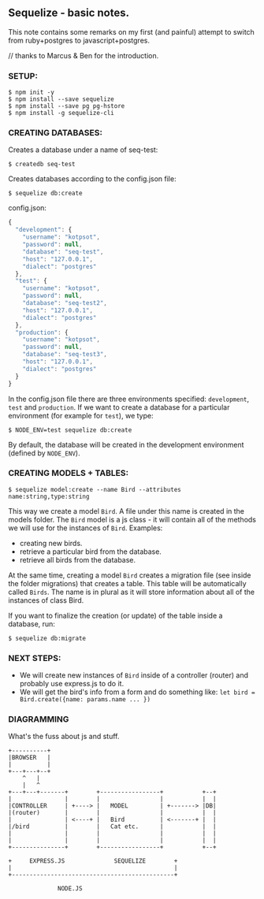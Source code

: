## Sequelize - basic notes.

This note contains some remarks on my first (and painful) attempt to switch from ruby+postgres to javascript+postgres.

// thanks to Marcus & Ben for the introduction.

### SETUP:

```plain
$ npm init -y
$ npm install --save sequelize
$ npm install --save pg pg-hstore
$ npm install -g sequelize-cli
```

### CREATING DATABASES:

Creates a database under a name of seq-test:
```plain
$ createdb seq-test
```
Creates databases according to the config.json file:
```plain
$ sequelize db:create
```
config.json:
```js
{
  "development": {
    "username": "kotpsot",
    "password": null,
    "database": "seq-test",
    "host": "127.0.0.1",
    "dialect": "postgres"
  },
  "test": {
    "username": "kotpsot",
    "password": null,
    "database": "seq-test2",
    "host": "127.0.0.1",
    "dialect": "postgres"
  },
  "production": {
    "username": "kotpsot",
    "password": null,
    "database": "seq-test3",
    "host": "127.0.0.1",
    "dialect": "postgres"
  }
}
```

In the config.json file there are three environments specified: `development`, `test` and `production`.
If we want to create a database for a particular environment (for example for `test`), we type:
```plain
$ NODE_ENV=test sequelize db:create
```
By default, the database will be created in the development environment (defined by `NODE_ENV`).


### CREATING MODELS + TABLES:

```plain
$ sequelize model:create --name Bird --attributes name:string,type:string
```
This way we create a model `Bird`. A file under this name is created in the models folder.
The `Bird` model is a js class - it will contain all of the methods we will use for the instances of `Bird`.
Examples:
* creating new birds.
* retrieve a particular bird from the database.
* retrieve all birds from the database.

At the same time, creating a model `Bird` creates a migration file (see inside the folder migrations) that creates a table. This table will be automatically called `Birds`. The name is in plural as it will store information about all of the instances of class Bird.

If you want to finalize the creation (or update) of the table inside a database, run:
```plain
$ sequelize db:migrate
```

### NEXT STEPS:

* We will create new instances of `Bird` inside of a controller (router) and probably use express.js to do it.
* We will get the bird's info from a form and do something like: `let bird = Bird.create({name: params.name ... })`

### DIAGRAMMING

What's the fuss about js and stuff.


```plain
+----------+
|BROWSER   |
|          |
+---+---+--+
    ^   |
    |   ^
+---+---+-------+        +-----------------+           +--+
|               |        |                 |           |  |
|CONTROLLER     | +----> |   MODEL         | +-------> |DB|
|(router)       |        |                 |           |  |
|               | <----+ |   Bird          | <-------+ |  |
|/bird          |        |   Cat etc.      |           |  |
|               |        |                 |           |  |
|               |        |                 |           |  |
+---------------+        +-----------------+           +--+

+     EXPRESS.JS              SEQUELIZE        +
|                                              |
+----------------------------------------------+

              NODE.JS
```
